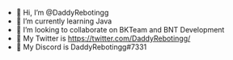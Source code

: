 - 👋 Hi, I’m @DaddyRebotingg
- 🌱 I’m currently learning Java
- 💞️ I’m looking to collaborate on BKTeam and BNT Development
- 👋 My Twitter is https://twitter.com/DaddyRebotingg/
- 👋 My Discord is DaddyRebotingg#7331
